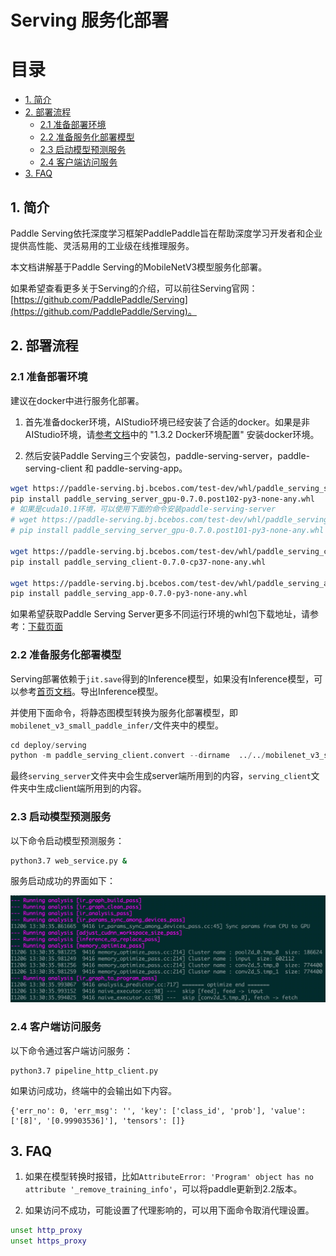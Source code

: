 # Serving 服务化部署


# 目录

- [1. 简介]()
- [2. 部署流程]()
    - [2.1 准备部署环境]()
    - [2.2 准备服务化部署模型]()
    - [2.3 启动模型预测服务]()
    - [2.4 客户端访问服务]()
- [3. FAQ]()


## 1. 简介

Paddle Serving依托深度学习框架PaddlePaddle旨在帮助深度学习开发者和企业提供高性能、灵活易用的工业级在线推理服务。

本文档讲解基于Paddle Serving的MobileNetV3模型服务化部署。

如果希望查看更多关于Serving的介绍，可以前往Serving官网：[https://github.com/PaddlePaddle/Serving](https://github.com/PaddlePaddle/Serving)。

## 2. 部署流程

### 2.1 准备部署环境

建议在docker中进行服务化部署。

1. 首先准备docker环境，AIStudio环境已经安装了合适的docker。如果是非AIStudio环境，请[参考文档](https://github.com/PaddlePaddle/PaddleOCR/blob/release/2.3/doc/doc_ch/environment.md)中的 "1.3.2 Docker环境配置" 安装docker环境。

2. 然后安装Paddle Serving三个安装包，paddle-serving-server，paddle-serving-client 和 paddle-serving-app。

```bash
wget https://paddle-serving.bj.bcebos.com/test-dev/whl/paddle_serving_server_gpu-0.7.0.post102-py3-none-any.whl
pip install paddle_serving_server_gpu-0.7.0.post102-py3-none-any.whl
# 如果是cuda10.1环境，可以使用下面的命令安装paddle-serving-server
# wget https://paddle-serving.bj.bcebos.com/test-dev/whl/paddle_serving_server_gpu-0.7.0.post101-py3-none-any.whl
# pip install paddle_serving_server_gpu-0.7.0.post101-py3-none-any.whl

wget https://paddle-serving.bj.bcebos.com/test-dev/whl/paddle_serving_client-0.7.0-cp37-none-any.whl
pip install paddle_serving_client-0.7.0-cp37-none-any.whl

wget https://paddle-serving.bj.bcebos.com/test-dev/whl/paddle_serving_app-0.7.0-py3-none-any.whl
pip install paddle_serving_app-0.7.0-py3-none-any.whl
```

如果希望获取Paddle Serving Server更多不同运行环境的whl包下载地址，请参考：[下载页面](https://github.com/PaddlePaddle/Serving/blob/v0.7.0/doc/Latest_Packages_CN.md)

### 2.2 准备服务化部署模型

Serving部署依赖于`jit.save`得到的Inference模型，如果没有Inference模型，可以参考[首页文档](../../README.md)。导出Inference模型。

并使用下面命令，将静态图模型转换为服务化部署模型，即`mobilenet_v3_small_paddle_infer/`文件夹中的模型。

```python
cd deploy/serving
python -m paddle_serving_client.convert --dirname  ../../mobilenet_v3_small_paddle_infer/ --model_filename inference.pdmodel --params_filename inference.pdiparams --serving_server mobilenet_v3_small_server --serving_client mobilenet_v3_small_client
```

最终`serving_server`文件夹中会生成server端所用到的内容，`serving_client`文件夹中生成client端所用到的内容。


### 2.3 启动模型预测服务

以下命令启动模型预测服务：

```bash
python3.7 web_service.py &
```

服务启动成功的界面如下：

![](../../images/py_serving_startup_visualization.jpg)

### 2.4 客户端访问服务

以下命令通过客户端访问服务：

```
python3.7 pipeline_http_client.py
```
如果访问成功，终端中的会输出如下内容。

```
{'err_no': 0, 'err_msg': '', 'key': ['class_id', 'prob'], 'value': ['[8]', '[0.99903536]'], 'tensors': []}
```

## 3. FAQ

1. 如果在模型转换时报错，比如`AttributeError: 'Program' object has no attribute '_remove_training_info'`，可以将paddle更新到2.2版本。

2. 如果访问不成功，可能设置了代理影响的，可以用下面命令取消代理设置。

```bash
unset http_proxy
unset https_proxy
```

